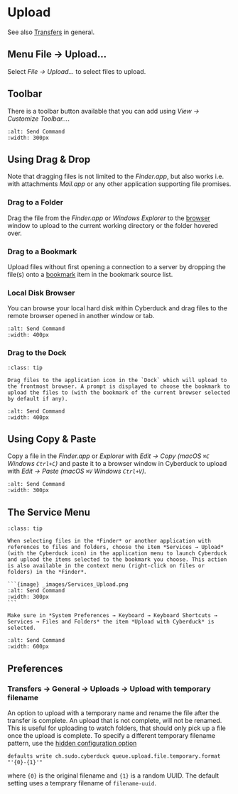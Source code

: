 Upload
====

See also [Transfers](transfer.md) in general.

## Menu File → Upload...

Select *File → Upload...* to select files to upload.

## Toolbar

There is a toolbar button available that you can add using *View → Customize Toolbar...*.

```{image} _images/Toolbar_Upload.png
:alt: Send Command
:width: 300px
```

## Using Drag & Drop

Note that dragging files is not limited to the *Finder.app*, but also works i.e. with attachments *Mail.app* or any other application supporting file promises.

### Drag to a Folder

Drag the file from the *Finder.app* or *Windows Explorer* to the [browser](browser.md) window to upload to the current working directory or the folder hovered over.

### Drag to a Bookmark

Upload files without first opening a connection to a server by dropping the file(s) onto a [bookmark](bookmarks.md) item in the bookmark source list.

### Local Disk Browser

You can browse your local hard disk within Cyberduck and drag files to the remote browser opened in another window or tab.

```{image} _images/Connection_Popup.png
:alt: Send Command
:width: 400px
```

### Drag to the Dock

```{admonition} macOS only
:class: tip

Drag files to the application icon in the `Dock` which will upload to the frontmost browser. A prompt is displayed to choose the bookmark to upload the files to (with the bookmark of the current browser selected by default if any).
```

```{image} _images/Bookmark_Upload_Selection.png
:alt: Send Command
:width: 400px
```

## Using Copy & Paste

Copy a file in the *Finder.app* or *Explorer* with *Edit → Copy (macOS `⌘C` Windows `Ctrl+C`)* and paste it to a browser window in Cyberduck to upload with *Edit → Paste (macOS `⌘V` Windows `Ctrl+V`)*.

```{image} _images/Paste_Files.png
:alt: Send Command
:width: 300px
```

## The Service Menu

````{admonition} macOS only
:class: tip

When selecting files in the *Finder* or another application with references to files and folders, choose the item *Services → Upload* (with the Cyberduck icon) in the application menu to launch Cyberduck and upload the items selected to the bookmark you choose. This action is also available in the context menu (right-click on files or folders) in the *Finder*.

```{image} _images/Services_Upload.png
:alt: Send Command
:width: 300px
```
````

```{note}
Make sure in *System Preferences → Keyboard → Keyboard Shortcuts → Services → Files and Folders* the item *Upload with Cyberduck* is selected.
```

```{image} _images/Upload_from_Finder.png
:alt: Send Command
:width: 600px
```

## Preferences

### Transfers → General → Uploads → Upload with temporary filename

An option to upload with a temporary name and rename the file after the transfer is complete. An upload that is not complete, will not be renamed. This is useful for uploading to watch folders, that should only pick up a file once the upload is complete. To specify a different temporary filename pattern, use the [hidden configuration option](preferences.md#hidden-configuration-options)

`defaults write ch.sudo.cyberduck queue.upload.file.temporary.format "'{0}-{1}'"`

where `{0}` is the original filename and `{1}` is a random UUID. The default setting uses a temprary filename of `filename-uuid`.